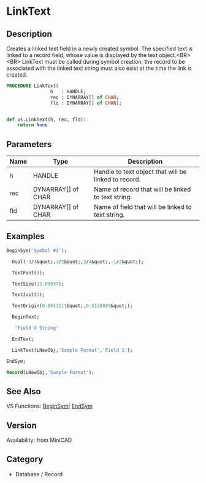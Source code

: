 # LinkText

## Description
Creates a linked text field in a newly created symbol. The specified text is linked to a record field, whose value is displayed by the text object.&lt;BR&gt;
&lt;BR&gt;
LinkText must be called during symbol creation; the record to be associated with the linked text string must also exist at the time the link is created.

```pascal
PROCEDURE LinkText(
				h   : HANDLE;
				rec : DYNARRAY[] of CHAR;
				fld : DYNARRAY[] of CHAR);
```

```python

def vs.LinkText(h, rec, fld):
    return None
```

## Parameters
|Name|Type|Description|
|---|---|---|
|h|HANDLE|Handle to text object that will be linked to record.|
|rec|DYNARRAY[] of CHAR|Name of record that will be linked to text string.|
|fld|DYNARRAY[] of CHAR|Name of field that will be linked to text string.|

## Examples
```pascal
BeginSym('Symbol #2');

  Oval(-3/4&quot;,1/2&quot;,3/4&quot;,-1/2&quot;);

  TextFont(3);

  TextSize(12.00037);

  TextJust(1);

  TextOrigin(0.8611111&quot;,0.5138889&quot;);

  BeginText;

   'Field 9 String'

  EndText;

  LinkText(LNewObj,'Sample Format','Field 1');

EndSym;

Record(LNewObj,'Sample Format');


```

## See Also
VS Functions:
[BeginSym](BeginSym.md)| [EndSym](EndSym.md)

## Version
Availability: from MiniCAD
## Category
* Database / Record

